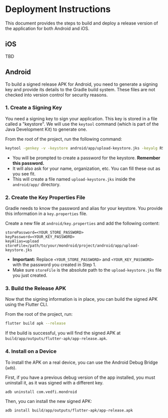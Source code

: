 # Deployment Instructions

This document provides the steps to build and deploy a release version of the application for both Android and iOS.

## iOS

TBD

## Android

To build a signed release APK for Android, you need to generate a signing key and provide its details to the Gradle build system. These files are not checked into version control for security reasons.

### 1. Create a Signing Key

You need a signing key to sign your application. This key is stored in a file called a "keystore". We will use the `keytool` command (which is part of the Java Development Kit) to generate one.

From the root of the project, run the following command:

```bash
keytool -genkey -v -keystore android/app/upload-keystore.jks -keyalg RSA -keysize 2048 -validity 10000 -alias upload
```

- You will be prompted to create a password for the keystore. **Remember this password.**
- It will also ask for your name, organization, etc. You can fill these out as you see fit.
- This will create a file named `upload-keystore.jks` inside the `android/app/` directory.

### 2. Create the Key Properties File

Gradle needs to know the password and alias for your keystore. You provide this information in a `key.properties` file.

Create a new file at `android/key.properties` and add the following content:

```properties
storePassword=<YOUR_STORE_PASSWORD>
keyPassword=<YOUR_KEY_PASSWORD>
keyAlias=upload
storeFile=/path/to/your/mondroid/project/android/app/upload-keystore.jks
```

- **Important:** Replace `<YOUR_STORE_PASSWORD>` and `<YOUR_KEY_PASSWORD>` with the password you created in Step 1.
- Make sure `storeFile` is the absolute path to the `upload-keystore.jks` file you just created.

### 3. Build the Release APK

Now that the signing information is in place, you can build the signed APK using the Flutter CLI.

From the root of the project, run:

```bash
flutter build apk --release
```

If the build is successful, you will find the signed APK at `build/app/outputs/flutter-apk/app-release.apk`.

### 4. Install on a Device

To install the APK on a real device, you can use the Android Debug Bridge (`adb`).

First, if you have a previous debug version of the app installed, you must uninstall it, as it was signed with a different key.

```bash
adb uninstall com.vedfi.mondroid
```

Then, you can install the new signed APK:

```bash
adb install build/app/outputs/flutter-apk/app-release.apk
``` 